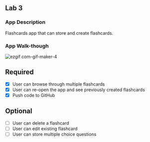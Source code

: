 
## Lab 3

### App Description
Flashcards app that can store and create flashcards. 

### App Walk-though

![ezgif com-gif-maker-4](https://user-images.githubusercontent.com/104114682/194993849-ad0c9fdb-6872-4145-b44b-08df1385696a.gif)



## Required
- [x] User can browse through multiple flashcards
- [x] User can re-open the app and see previously created flashcards
- [x] Push code to GitHub
## Optional
- [ ] User can delete a flashcard
- [ ] User can edit existing flashcard
- [ ] User can store multiple choice questions
